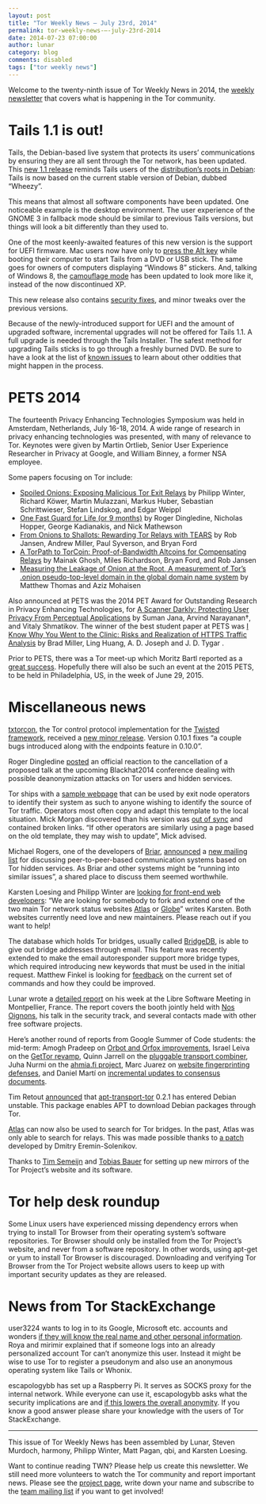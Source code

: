 ```yaml
---
layout: post
title: "Tor Weekly News — July 23rd, 2014"
permalink: tor-weekly-news-—-july-23rd-2014
date: 2014-07-23 07:00:00
author: lunar
category: blog
comments: disabled
tags: ["tor weekly news"]
---
```


Welcome to the twenty-ninth issue of Tor Weekly News in 2014, the [weekly newsletter](https://lists.torproject.org/cgi-bin/mailman/listinfo/tor-news) that covers what is happening in the Tor community.

Tails 1.1 is out!
=================

Tails, the Debian-based live system that protects its users’ communications by ensuring they are all sent through the Tor network, has been updated. This [new 1.1 release](https://tails.boum.org/news/version_1.1/) reminds Tails users of the [distribution’s roots in Debian](https://tails.boum.org/contribute/relationship_with_upstream/): Tails is now based on the current stable version of Debian, dubbed “Wheezy”.

This means that almost all software components have been updated. One noticeable example is the desktop environment. The user experience of the GNOME 3 in fallback mode should be similar to previous Tails versions, but things will look a bit differently than they used to.

One of the most keenly-awaited features of this new version is the support for UEFI firmware. Mac users now have only to [press the Alt key](https://tails.boum.org/doc/first_steps/start_tails/#usb-mac) while booting their computer to start Tails from a DVD or USB stick. The same goes for owners of computers displaying “Windows 8” stickers. And, talking of Windows 8, the [camouflage mode](https://tails.boum.org/doc/first_steps/startup_options/windows_camouflage/) has been updated to look more like it, instead of the now discontinued XP.

This new release also contains [security fixes](https://tails.boum.org/security/Numerous_security_holes_in_1.0.1), and minor tweaks over the previous versions.

Because of the newly-introduced support for UEFI and the amount of upgraded software, incremental upgrades will not be offered for Tails 1.1. A full upgrade is needed through the Tails Installer. The safest method for upgrading Tails sticks is to go through a freshly burned DVD. Be sure to have a look at the list of [known issues](https://tails.boum.org/news/version_1.1/#index2h1) to learn about other oddities that might happen in the process.

PETS 2014
=========

The fourteenth Privacy Enhancing Technologies Symposium was held in Amsterdam, Netherlands, July 16-18, 2014. A wide range of research in privacy enhancing technologies was presented, with many of relevance to Tor. Keynotes were given by Martin Ortlieb, Senior User Experience Researcher in Privacy at Google, and William Binney, a former NSA employee.

Some papers focusing on Tor include:

-   [Spoiled Onions: Exposing Malicious Tor Exit Relays](https://petsymposium.org/2014/papers/Winter.pdf) by Philipp Winter, Richard Köwer, Martin Mulazzani, Markus Huber, Sebastian Schrittwieser, Stefan Lindskog, and Edgar Weippl
-   [One Fast Guard for Life (or 9 months)](https://petsymposium.org/2014/papers/Dingledine.pdf) by Roger Dingledine, Nicholas Hopper, George Kadianakis, and Nick Mathewson
-   [From Onions to Shallots: Rewarding Tor Relays with TEARS](https://petsymposium.org/2014/papers/Jansen.pdf) by Rob Jansen, Andrew Miller, Paul Syverson, and Bryan Ford
-   [A TorPath to TorCoin: Proof-of-Bandwidth Altcoins for Compensating Relays](https://petsymposium.org/2014/papers/Ghosh.pdf) by Mainak Ghosh, Miles Richardson, Bryan Ford, and Rob Jansen
-   [Measuring the Leakage of Onion at the Root, A measurement of Tor’s .onion pseudo-top-level domain in the global domain name system](https://petsymposium.org/2014/papers/Thomas.pdf) by Matthew Thomas and Aziz Mohaisen

Also announced at PETS was the 2014 PET Award for Outstanding Research in Privacy Enhancing Technologies, for [A Scanner Darkly: Protecting User Privacy From Perceptual Applications](https://freedom-to-tinker.com/blog/shmat/a-scanner-darkly-protecting-user-privacy-from-perceptual-applications/) by Suman Jana, Arvind Narayanan†, and Vitaly Shmatikov. The winner of the best student paper at PETS was [I Know Why You Went to the Clinic: Risks and Realization of HTTPS Traffic Analysis](https://petsymposium.org/2014/papers/Miller.pdf) by Brad Miller, Ling Huang, A. D. Joseph and J. D. Tygar .

Prior to PETS, there was a Tor meet-up which Moritz Bartl reported as a [great success](https://lists.torproject.org/pipermail/tor-talk/2014-July/033936.html). Hopefully there will also be such an event at the 2015 PETS, to be held in Philadelphia, US, in the week of June 29, 2015.

Miscellaneous news
==================

[txtorcon](https://pypi.python.org/pypi/txtorcon), the Tor control protocol implementation for the [Twisted framework](https://twistedmatrix.com/), received a [new minor release](https://lists.torproject.org/pipermail/tor-dev/2014-July/007166.html). Version 0.10.1 fixes “a couple bugs introduced along with the endpoints feature in 0.10.0”.

Roger Dingledine [posted](https://blog.torproject.org/blog/recent-black-hat-2014-talk-cancellation) an official reaction to the cancellation of a proposed talk at the upcoming Blackhat2014 conference dealing with possible deanonymization attacks on Tor users and hidden services.

Tor ships with a [sample webpage](https://gitweb.torproject.org/tor.git/blob_plain/HEAD:/contrib/operator-tools/tor-exit-notice.html) that can be used by exit node operators to identify their system as such to anyone wishing to identify the source of Tor traffic. Operators most often copy and adapt this template to the local situation. Mick Morgan discovered than his version was [out of sync](https://lists.torproject.org/pipermail/tor-relays/2014-July/004982.html) and contained broken links. “If other operators are similarly using a page based on the old template, they may wish to update”, Mick advised.

Michael Rogers, one of the developers of [Briar](https://briarproject.org/), [announced](https://lists.torproject.org/pipermail/tor-dev/2014-July/007161.html) a [new mailing list](https://fulpool.org/cgi-bin/mailman/listinfo/hidden-services) for discussing peer-to-peer-based communication systems based on Tor hidden services. As Briar and other systems might be “running into similar issues”, a shared place to discuss them seemed worthwhile.

Karsten Loesing and Philipp Winter are [looking for front-end web developers](https://blog.torproject.org/blog/looking-front-end-web-developers-network-status-websites-atlas-and-globe): “We are looking for somebody to fork and extend one of the two main Tor network status websites [Atlas](https://atlas.torproject.org/) or [Globe](https://globe.torproject.org/)” writes Karsten. Both websites currently need love and new maintainers. Please reach out if you want to help!

The database which holds Tor bridges, usually called [BridgeDB](https://gitweb.torproject.org/bridgedb.git), is able to give out bridge addresses through email. This feature was recently extended to make the email autoresponder support more bridge types, which required introducing new keywords that must be used in the initial request. Matthew Finkel is looking for [feedback](https://lists.torproject.org/pipermail/tor-dev/2014-July/007164.html) on the current set of commands and how they could be improved.

Lunar wrote a [detailed report](https://lists.torproject.org/pipermail/tor-reports/2014-July/000593.html) on his week at the Libre Software Meeting in Montpellier, France. The report covers the booth jointly held with [Nos Oignons](https://nos-oignons.net/), his talk in the security track, and several contacts made with other free software projects.

Here’s another round of reports from Google Summer of Code students: the mid-term: Amogh Pradeep on [Orbot and Orfox improvements](https://lists.torproject.org/pipermail/tor-dev/2014-July/007152.html), Israel Leiva on the [GetTor revamp](https://lists.torproject.org/pipermail/tor-dev/2014-July/007156.html), Quinn Jarrell on the [pluggable transport combiner](https://lists.torproject.org/pipermail/tor-dev/2014-July/007157.html), Juha Nurmi on the [ahmia.fi project](https://lists.torproject.org/pipermail/tor-reports/2014-July/000594.html), Marc Juarez on [website fingerprinting defenses](https://lists.torproject.org/pipermail/tor-reports/2014-July/000595.html), and Daniel Martí on [incremental updates to consensus documents](https://lists.torproject.org/pipermail/tor-dev/2014-July/007163.html).

Tim Retout [announced](http://retout.co.uk/blog/2014/07/21/apt-transport-tor) that [apt-transport-tor](https://tracker.debian.org/pkg/apt-transport-tor) 0.2.1 has entered Debian unstable. This package enables APT to download Debian packages through Tor.

[Atlas](https://atlas.torproject.org/) can now also be used to search for Tor bridges. In the past, Atlas was only able to search for relays. This was made possible thanks to [a patch](https://bugs.torproject.org/6320) developed by Dmitry Eremin-Solenikov.

Thanks to [Tim Semeijn](https://lists.torproject.org/pipermail/tor-mirrors/2014-July/000642.html) and [Tobias Bauer](https://lists.torproject.org/pipermail/tor-mirrors/2014-July/000646.html) for setting up new mirrors of the Tor Project’s website and its software.

Tor help desk roundup
=====================

Some Linux users have experienced missing dependency errors when trying to install Tor Browser from their operating system’s software repositories. Tor Browser should only be installed from the Tor Project’s website, and never from a software repository. In other words, using apt-get or yum to install Tor Browser is discouraged. Downloading and verifying Tor Browser from the Tor Project website allows users to keep up with important security updates as they are released.

News from Tor StackExchange
===========================

user3224 wants to log in to its Google, Microsoft etc. accounts and wonders [if they will know the real name and other personal information](https://tor.stackexchange.com/q/3603/88). Roya and mirimir explained that if someone logs into an already personalized account Tor can’t anonymize this user. Instead it might be wise to use Tor to register a pseudonym and also use an anonymous operating system like Tails or Whonix.

escapologybb has set up a Raspberry Pi. It serves as SOCKS proxy for the internal network. While everyone can use it, escapologybb asks what the security implications are and [if this lowers the overall anonymity](https://tor.stackexchange.com/q/3596/88). If you know a good answer please share your knowledge with the users of Tor StackExchange.

* * * * *

This issue of Tor Weekly News has been assembled by Lunar, Steven Murdoch, harmony, Philipp Winter, Matt Pagan, qbi, and Karsten Loesing.

Want to continue reading TWN? Please help us create this newsletter. We still need more volunteers to watch the Tor community and report important news. Please see the [project page](https://trac.torproject.org/projects/tor/wiki/TorWeeklyNews), write down your name and subscribe to the [team mailing list](https://lists.torproject.org/cgi-bin/mailman/listinfo/news-team) if you want to get involved!
